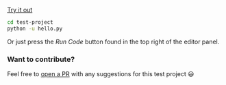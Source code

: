 





[Try it out](https://app.codeanywhere.com/#https://github.com/Codeanywhere-Templates/python)


```sh
cd test-project
python -u hello.py
```
Or just press the *Run Code* button found in the top right of the editor panel.
### Want to contribute?

Feel free to [open a PR](https://github.com/Codeanywhere-Templates/python) with any suggestions for this test project 😃 
